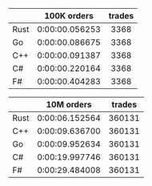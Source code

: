 ||100K orders|trades|
-|:-:|:-:|
|Rust|0:00:00.056253|3368|
|Go|0:00:00.086675|3368|
|C++|0:00:00.091387|3368|
|C#|0:00:00.220164|3368|
|F#|0:00:00.404283|3368|


||10M orders|trades|
-|:-:|:-:|
|Rust|0:00:06.152564|360131|
|C++|0:00:09.636700|360131|
|Go|0:00:09.952634|360131|
|C#|0:00:19.997746|360131|
|F#|0:00:29.484008|360131|


